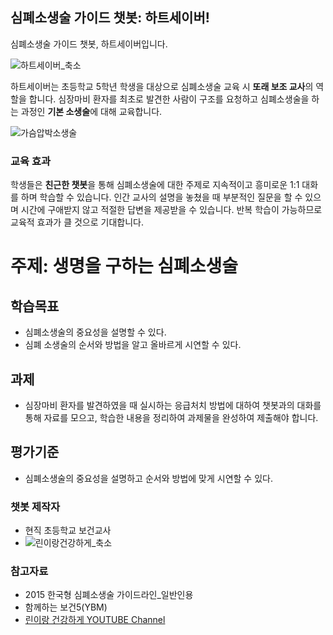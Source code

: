 ## 심폐소생술 가이드 챗봇: 하트세이버!

심폐소생술 가이드 챗봇, 하트세이버입니다.

![하트세이버_축소](https://user-images.githubusercontent.com/72488320/113982435-b7663a80-9883-11eb-99d0-07bf9b3abd05.png)

 하트세이버는 초등학교 5학년 학생을 대상으로 심폐소생술 교육 시 **또래 보조 교사**의 역할을 합니다.
심장마비 환자를 최초로 발견한 사람이 구조를 요청하고 심폐소생술을 하는 과정인 **기본 소생술**에 대해 교육합니다.

![가슴압박소생술](https://user-images.githubusercontent.com/72488320/113854528-eaec8a80-97d9-11eb-84ab-7f9c292b079f.PNG)


### 교육 효과
 학생들은 **친근한 챗봇**을 통해 심폐소생술에 대한 주제로 지속적이고 흥미로운 1:1 대화를 하며 학습할 수 있습니다. 
인간 교사의 설명을 놓쳤을 때 부분적인 질문을 할 수 있으며 시간에 구애받지 않고 적절한 답변을 제공받을 수 있습니다.
반복 학습이 가능하므로 교육적 효과가 클 것으로 기대합니다.


# 주제: 생명을 구하는 심폐소생술
## 학습목표
- 심폐소생술의 중요성을 설명할 수 있다.
- 심폐 소생술의 순서와 방법을 알고 올바르게 시연할 수 있다.

## 과제
- 심장마비 환자를 발견하였을 때 실시하는 응급처치 방법에 대하여 챗봇과의 대화를 통해 자료를 모으고, 학습한 내용을 정리하여 과제물을 완성하여 제출해야 합니다.

## 평가기준
- 심폐소생술의 중요성을 설명하고 순서와 방법에 맞게 시연할 수 있다.


### 챗봇 제작자
- 현직 초등학교 보건교사
- ![린이랑건강하게_축소](https://user-images.githubusercontent.com/72488320/113984025-9999d500-9885-11eb-81e7-b22f4345c7f3.png)


### 참고자료
- 2015 한국형 심폐소생술 가이드라인_일반인용
- 함께하는 보건5(YBM)
- [린이랑 건강하게 YOUTUBE Channel](https://www.youtube.com/channel/UCwIRsJMyT0ku1sxfF4Ntt1A)
